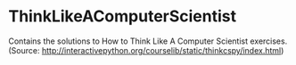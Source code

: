 # ThinkLikeAComputerScientist

Contains the solutions to How to Think Like A Computer Scientist exercises.
(Source: http://interactivepython.org/courselib/static/thinkcspy/index.html)

